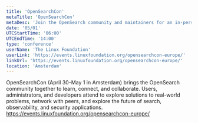```yaml
---
title: 'OpenSearchCon'
metaTitle: 'OpenSearchCon'
metaDesc: 'Join the OpenSearch community and maintainers for an in-person conference.'
date: '05/01'
UTCStartTime: '06:00'
UTCEndTime: '14:00'
type: 'conference'
userName: 'The Linux Foundation'
userLink: 'https://events.linuxfoundation.org/opensearchcon-europe/'
linkUrl: 'https://events.linuxfoundation.org/opensearchcon-europe/'
location: 'Amsterdam'
---
```


OpenSearchCon (April 30-May 1 in Amsterdam) brings the OpenSearch community together to learn, connect, and collaborate. Users, administrators, and developers attend to explore solutions to real-world problems, network with peers, and explore the future of search, observability, and security applications.
https://events.linuxfoundation.org/opensearchcon-europe/
